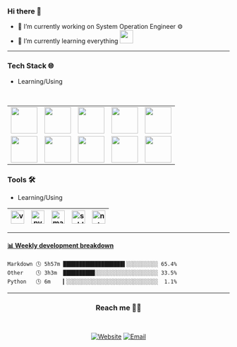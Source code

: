 ### Hi there 👋

- 🔭 I’m currently working on System Operation Engineer ⚙️
- 🌱 I’m currently learning everything <img src="https://media.giphy.com/media/WUlplcMpOCEmTGBtBW/giphy.gif" width="30">

____
### Tech Stack 🌐
- Learning/Using

<br>
<table>
<tbody align="center">
 <tr>
<td align="center" width="20%">
 
<img height=60px src="https://img.icons8.com/clouds/60/000000/console.png"> 
</td>

<td align="center" width="20%">

<img height=60px src="https://img.icons8.com/dusk/60/000000/python.png"> 
</td>

<td align="center" width="20%">

<img height=60px src="https://img.icons8.com/color/60/000000/django.png"> 
</td>

<td align="center" width="20%">

<img height=60px src="https://img.icons8.com/ios/60/000000/mysql-logo.png"> 
</td>

<td align="center" width="20%">

<img height=60px src="https://img.icons8.com/dusk/60/000000/linux.png"> 
</td>
</tr>

<tr>
<td align="center" width="20%">

<img height=60px src="https://img.icons8.com/color/60/000000/vmware.png"> 
</td>

<td align="center" width="20%">

<img height=60px src="https://img.icons8.com/dusk/60/000000/docker.png"> 
</td>

<td align="center" width="20%">

<img height=60px src="https://img.icons8.com/color/60/000000/server.png"> 
</td>

<td align="center" width="20%">

<img height=60px src="https://img.icons8.com/color/60/000000/cisco-router.png"> 
</td>

<td align="center" width="20%">

<img height=60px src="https://img.icons8.com/color/60/000000/storage.png"> 
</td>
</tr>

</tbody>
</table>


### Tools 🛠️
- Learning/Using

|<img src="https://img.icons8.com/color/48/000000/visual-studio-code-2019.png" alt="vscode logo" width="30">|<img src="https://img.icons8.com/color/48/000000/pycharm.png" alt="pycharm logo" width="30">|<img src="https://img.icons8.com/color/48/000000/markdown.png" alt="markdown logo" width="30">|<img src="https://img.icons8.com/color/48/000000/sublime-text.png" alt="sublime-text logo" width="30">|<img src="https://img.icons8.com/color/48/000000/notepad-plus-plus.png" alt="notepad logo" width="30">|
|---|---|---|---|---|
____

<!-- waka-box start -->
#### <a href="https://gist.github.com/4c6432f21fbb2ccce51dcbffb5abe149" target="_blank">📊 Weekly development breakdown</a>
```text
Markdown 🕓 5h57m ███████████████████▌░░░░░░░░░░ 65.4%
Other    🕓 3h3m  ██████████░░░░░░░░░░░░░░░░░░░░ 33.5%
Python   🕓 6m    ▎░░░░░░░░░░░░░░░░░░░░░░░░░░░░░  1.1%
```
<!-- Powered by https://github.com/YouEclipse/waka-box-go . -->
<!-- waka-box end -->
____
<h3 align="center"> Reach me 🤝🏻  </h3>
<br />
<p align="center">
<a href="https://ecarry.cc/"><img alt="Website" src="https://img.shields.io/badge/Website-ecarry.cc-green?style=flat-square&logo=google-chrome"></a> <a href="mailto:lianshiliang93@gmail.com"><img alt="Email" src="https://img.shields.io/badge/Email-lianshiliang93@gmail.com-red?style=flat-square&logo=gmail"></a>
</p>
